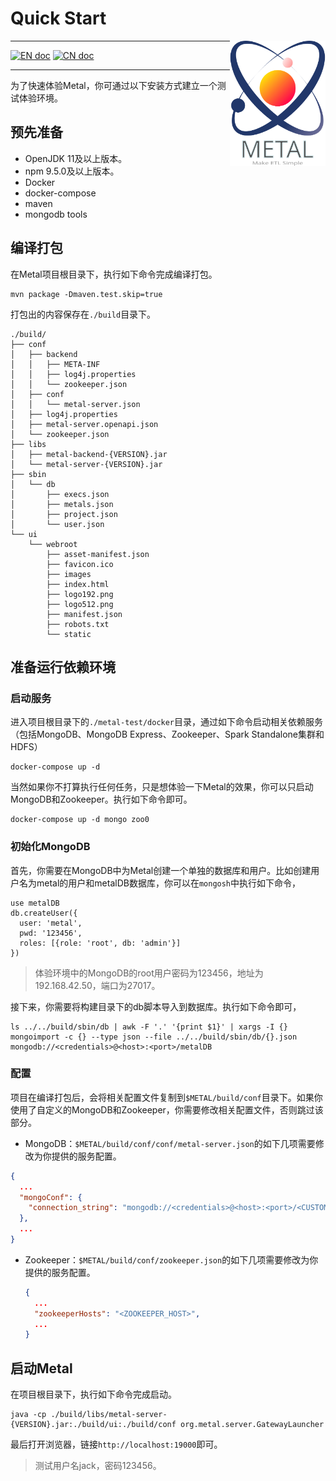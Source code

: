 # Quick Start

<img src="/metal-ui/public/images/metal_logo.svg" alt="metal logo" height="200px" align="right" />

---

[![EN doc](https://img.shields.io/badge/document-English-blue.svg)](/doc/Quick_Start.md) [![CN doc](https://img.shields.io/badge/document-Chinese-yellow.svg)](/doc/Quick_Start_cn.md)

---

为了快速体验Metal，你可通过以下安装方式建立一个测试体验环境。

## 预先准备

- OpenJDK 11及以上版本。
- npm 9.5.0及以上版本。
- Docker
- docker-compose
- maven
- mongodb tools

## 编译打包

在Metal项目根目录下，执行如下命令完成编译打包。

```shell
mvn package -Dmaven.test.skip=true
```

打包出的内容保存在`./build`目录下。

```shell
./build/
├── conf
│   ├── backend
│   │   ├── META-INF
│   │   ├── log4j.properties
│   │   └── zookeeper.json
│   ├── conf
│   │   └── metal-server.json
│   ├── log4j.properties
│   ├── metal-server.openapi.json
│   └── zookeeper.json
├── libs
│   ├── metal-backend-{VERSION}.jar
│   └── metal-server-{VERSION}.jar
├── sbin
│   └── db
│       ├── execs.json
│       ├── metals.json
│       ├── project.json
│       └── user.json
└── ui
    └── webroot
        ├── asset-manifest.json
        ├── favicon.ico
        ├── images
        ├── index.html
        ├── logo192.png
        ├── logo512.png
        ├── manifest.json
        ├── robots.txt
        └── static
```

## 准备运行依赖环境

### 启动服务

进入项目根目录下的`./metal-test/docker`目录，通过如下命令启动相关依赖服务（包括MongoDB、MongoDB Express、Zookeeper、Spark Standalone集群和HDFS）

```shell
docker-compose up -d
```

当然如果你不打算执行任何任务，只是想体验一下Metal的效果，你可以只启动MongoDB和Zookeeper。执行如下命令即可。

```shell
docker-compose up -d mongo zoo0
```

### 初始化MongoDB

首先，你需要在MongoDB中为Metal创建一个单独的数据库和用户。比如创建用户名为metal的用户和metalDB数据库，你可以在`mongosh`中执行如下命令，

```shell
use metalDB
db.createUser({
  user: 'metal', 
  pwd: '123456', 
  roles: [{role: 'root', db: 'admin'}]
})
```

> 体验环境中的MongoDB的root用户密码为123456，地址为192.168.42.50，端口为27017。

接下来，你需要将构建目录下的db脚本导入到数据库。执行如下命令即可，

```shell
ls ../../build/sbin/db | awk -F '.' '{print $1}' | xargs -I {} mongoimport -c {} --type json --file ../../build/sbin/db/{}.json mongodb://<credentials>@<host>:<port>/metalDB
```

### 配置

项目在编译打包后，会将相关配置文件复制到`$METAL/build/conf`目录下。如果你使用了自定义的MongoDB和Zookeeper，你需要修改相关配置文件，否则跳过该部分。
- MongoDB：`$METAL/build/conf/conf/metal-server.json`的如下几项需要修改为你提供的服务配置。

```json
{
  ...
  "mongoConf": {
    "connection_string": "mongodb://<credentials>@<host>:<port>/<CUSTOM_DB>"
  },
  ...
}
```

- Zookeeper：`$METAL/build/conf/zookeeper.json`的如下几项需要修改为你提供的服务配置。

  ```json
  {
    ...
    "zookeeperHosts": "<ZOOKEEPER_HOST>",
    ...
  }
  ```

## 启动Metal

在项目根目录下，执行如下命令完成启动。

```shell
java -cp ./build/libs/metal-server-{VERSION}.jar:./build/ui:./build/conf org.metal.server.GatewayLauncher
```

最后打开浏览器，链接`http://localhost:19000`即可。

> 测试用户名jack，密码123456。

